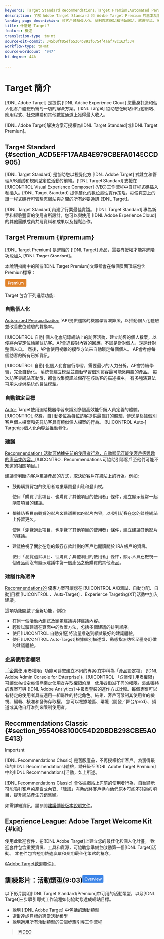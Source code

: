 ```yaml
---
keywords: Target Standard;Recommendations;Target Premium;Automated Personalization;auto-target;auto target;permissions；什麼是adobe target;
description: 了解 Adobe Target Standard 和 Adobe Target Premium 的基本功能。Target Premium 包含標準產品中不提供的進階功能。
landing-page-description: 將客戶體驗個人化，以利您將網站和行動網站、應用程式、社交媒體和其他數位通道上的收益最大化。
title: 什麼是 Target？
feature: 概述
translation-type: tm+mt
source-git-commit: 345b0f805ef65364b891f6754f4aaf78c163f334
workflow-type: tm+mt
source-wordcount: '947'
ht-degree: 44%

---
```



# Target 簡介

[!DNL Adobe Target] 是提供 [!DNL Adobe Experience Cloud] 您量身打造和個人化客戶體驗所需的一切的解決方案。[!DNL Target] 協助您在網站和行動網站、應用程式、社交媒體和其他數位通道上獲得最大收入。

[!DNL Adobe Target]解決方案可授權為[!DNL Target Standard]或[!DNL Target Premium]。

## Target Standard {#section_ACD5EFF17AAB4E979CBEFA0145CCD905}

[!DNL Target Standard] 是協助您以視覺化方 [!DNL Adobe Target] 式建立和管理A/B測試和規則型定位活動的前端。[!DNL Target Standard] 支援在 [!UICONTROL Visual Experience Composer] (VEC)工作流程中自訂程式碼插入和插入。[!DNL Target Standard] 提供簡化的數位屬性實作策略。每個頁面上的單一程式碼行可管理您網站與之間的所有必要通訊 [!DNL Target]。

[!DNL Target Standard]內建了行業最佳實踐。 [!DNL Target Standard] 專為新手和經驗豐富的使用者所設計。您可以與使用 [!DNL Adobe Experience Cloud] 的其他團隊成員共用資料和成果以及輕鬆合作。

## Target Premium {#premium}

[!DNL Target Premium] 是進階的 [!DNL Target] 產品，需要有授權才能將進階功能加入 [!DNL Target Standard]。

本說明指南中的所有[!DNL Target Premium]文章都會在每個頁面頂端包含Premium標章：

![Premium 徽章](/help/assets/premium.png)

Target 包含下列進階功能:

### 自動個人化

[Automated Personalization](/help/c-activities/t-automated-personalization/automated-personalization.md#task_8AAF837796D74CF893CA2F88BA1491C9) (AP)提供進階的機器學習演算法，以推動個人化體驗並改善數位體驗的轉換率。

[!UICONTROL 自動] 個人化會記錄網站上的訪客活動，建立訪客的個人檔案，以便將內容定位給類似訪客。AP會追蹤對內容的回應，不論是針對個人，還是針對整個人口。 然後，AP會使用複雜的模型方法來自動鎖定每個個人。 AP會考慮每個訪客的所有已知資訊。

[!UICONTROL 自動] 化個人化會自行學習，需要最少的人力分析。AP會持續學習，完全自動化。 系統會建立模型並自動學習個別訪客最可能感興趣的產品。 每次訪客與網站互動時，都會收集資訊並儲存在該訪客的描述檔中。 有多種演算法可用來提供系統的最佳模型。

### 自動鎖定目標

[Auto-](/help/c-activities/auto-target/auto-target-to-optimize.md) Target使用進階機器學習來識別多個高效能行銷人員定義的體驗。[!UICONTROL 然後，自] 動定位為每位訪客提供最自訂的體驗。傳送是根據個別客戶個人檔案和先前訪客具有類似個人檔案的行為。 [!UICONTROL Auto-] Targetlps個人化內容並推動轉化。

### 建議

[Recommendations 活動可依據先前的使用者行為，自動顯示可能使客戶感興趣的產品或內容。](/help/c-recommendations/recommendations.md#concept_7556C8A4543942F2A77B13A29339C0C0)[!UICONTROL Recommendations 可協助引導客戶至他們可能不知道的相關項目。]

建議會判斷向客戶建議產品的方式，取決於客戶在網站上的行為。例如:

* 鼓勵購買背包的使用者考慮購買登山鞋和登山杖。

   使用「購買了此項目、也購買了其他項目的使用者」條件，建立顯示經常一起購買項目的建議。

* 根據訪客目前觀賞的影片來建議類似的影片內容，以吸引訪客在您的媒體網站上停留更久。

   使用「瀏覽過此項目、也瀏覽了其他項目的使用者」條件，建立建議其他影片的建議。

* 建議檢視了關於在您的銀行存款計劃的客戶也閱讀關於 IRA 帳戶的資訊。

   使用「瀏覽過此項目、但購買了其他項目的使用者」條件，顯示人員在檢視一個產品而沒有顯示建議中第一個產品之後購買的其他產品。

### 建議作為選件

[Recommendations的](/help/c-recommendations/recommendations-as-an-offer.md) 優惠方案可讓您在 [!UICONTROL A/B測試、自動分配、自動]目標 [!UICONTROL 、Auto-Target]   、Experience Targeting(XT)活動中加入建議。

這項功能開啟了全新功能，例如:

* 在同一個活動內測試及鎖定建議與非建議內容。
* 輕鬆試驗建議在頁面中的放置方法，包括多個建議的排列順序。
* 使用[!UICONTROL 自動分配]將流量推送到績效最好的建議體驗。
* 使用[!UICONTROL Auto-Target]根據個別描述檔，動態指派訪客至量身訂做的建議體驗。

### 企業使用者權限

[「企業使](/help/administrating-target/c-user-management/property-channel/property-channel.md#concept_E396B16FA2024ADBA27BC056138F9838) 用者權限」功能可讓您建立不同的專案(在中稱為「產品設定檔」 [!DNL Adobe Admin Console for Enterprise])。[!UICONTROL 「企業使] 用者權限」可讓您為指定每個專案之使用者存取權限的單一使用者指派不同的權限。這些獨特的專案可與 [!DNL Adobe Analytics] 中報表套裝的運作方式比較。每個專案可以有特定的使用者具有適用一組屬性的特定角色。結果，客戶可限制其使用者的檢視、編輯、核准和發佈存取權。 您可以根據地區、環境（開發／舞台/prod）、頻道或其他自訂准則來限制使用者。

## Recommendations Classic {#section_9554068100054D2DBDB298CBE5A0E413}

>[!IMPORTANT]
>
>[!DNL Recommendations Classic] 是舊版產品，不再授權給新客戶。為獲得最佳的[!DNL Recommendations]體驗，請升級至[!DNL Adobe Target Premium]中的[!DNL Recommendations]活動，如上所述。

[!DNL Recommendations Classic] 會依據網站上先前的使用者行為，自動顯示可能吸引客戶的產品或內容。「建議」有助於將客戶導向他們原本可能不知道的項目，提升網站產生的銷售額。

如需詳細資訊，請參閱[建議傳統版本說明文件](/help/assets/adobe-recommendations-classic.pdf)。

## Experience League: Adobe Target Welcome Kit {#kit}

使用此歡迎套件，在[!DNL Adobe Target]上建立您的最佳化和個人化計畫。 歡迎套件包含重要資訊、工具和資源，可協助您準備並啟動第一個[!DNL Target]活動。 本套件包含短期快速贏取和長期最佳化策略的概念。

[《Adobe Target歡迎套件》](https://expleague.azureedge.net/pdf/Adobe-Target-Welcome-Kit.pdf)

## 訓練影片：活動類型(9:03)![概述徽章](/help/assets/overview.png)

以下影片說明[!DNL Target Standard/Premium]中可用的活動類型，以及[!DNL Target]三步驟引導式工作流程如何協助您達成網站目標。

* 說明 [!DNL Adobe Target] 中包括的活動類型
* 選取達成目標的適當活動類型
* 說明適用所有活動類型的三個步驟引導工作流程

>[!VIDEO](https://video.tv.adobe.com/v/17386)
